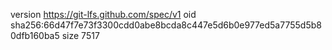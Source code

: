 version https://git-lfs.github.com/spec/v1
oid sha256:66d47f7e73f3300cdd0abe8bcda8c447e5d6b0e977ed5a7755d5b80dfb160ba5
size 7517
